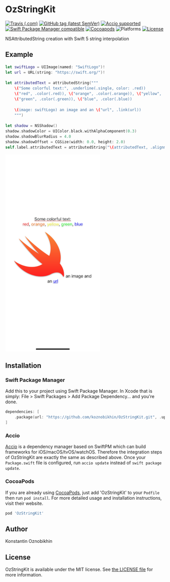 # OzStringKit
[![Travis (.com)](https://img.shields.io/travis/com/koznobikhin/OzStringKit)](https://travis-ci.com/github/koznobikhin/OzStringKit)
[![GitHub tag (latest SemVer)](https://img.shields.io/github/v/tag/koznobikhin/OzStringKit)](https://github.com/koznobikhin/OzStringKit/releases/tag/0.0.6)
[![Accio supported](https://img.shields.io/badge/Accio-supported-0A7CF5.svg?style=flat)](https://github.com/JamitLabs/Accio)
[![Swift Package Manager compatible](https://img.shields.io/badge/Swift%20Package%20Manager-compatible-brightgreen.svg)](https://github.com/apple/swift-package-manager)
[![Cocoapods](https://img.shields.io/cocoapods/v/OzStringKit)](https://cocoapods.org/pods/OzStringKit)
![Platforms](https://img.shields.io/cocoapods/p/OzStringKit)
[![License](https://img.shields.io/github/license/koznobikhin/OzStringKit)](https://github.com/koznobikhin/OzStringKit/blob/master/LICENSE.txt)

NSAttributedString creation with Swift 5 string interpolation

## Example

```Swift
let swiftLogo = UIImage(named: "SwiftLogo")!
let url = URL(string: "https://swift.org/")!

let attributedText = attributedString("""
    \("Some colorful text:", .underline(.single, color: .red))
    \("red", .color(.red)), \("orange", .color(.orange)), \("yellow", .color(.yellow)), \
    \("green", .color(.green)), \("blue", .color(.blue))

    \(image: swiftLogo) an image and an \("url", .link(url))
    """)

let shadow = NSShadow()
shadow.shadowColor = UIColor.black.withAlphaComponent(0.3)
shadow.shadowBlurRadius = 4.0
shadow.shadowOffset = CGSize(width: 0.0, height: 2.0)
self.label.attributedText = attributedString("\(attributedText, .alignment(.center), .shadow(shadow))")

```

![Screen shot](demo.png)

## Installation

### Swift Package Manager

Add this to your project using Swift Package Manager. In Xcode that is simply: File > Swift Packages > Add Package Dependency... and you're done.

```swift
dependencies: [
    .package(url: "https://github.com/koznobikhin/OzStringKit.git", .upToNextMajor(from: "0.0.1"))
]
```

### Accio

[Accio](https://github.com/JamitLabs/Accio) is a dependency manager based on SwiftPM which can build frameworks for iOS/macOS/tvOS/watchOS. Therefore the integration steps of OzStringKit are exactly the same as described above. Once your `Package.swift` file is configured, run `accio update` instead of `swift package update`.

### CocoaPods

If you are already using [CocoaPods](http://cocoapods.org), just add 'OzStringKit' to your `Podfile` then run `pod install`. 
For more detailed usage and installation instructions, visit their website.

```ruby
pod 'OzStringKit'
```

## Author

Konstantin Oznobikhin


## License

OzStringKit is available under the MIT license. See [the LICENSE file](https://github.com/koznobikhin/OzStringKit/blob/master/LICENSE.txt) for more information.
